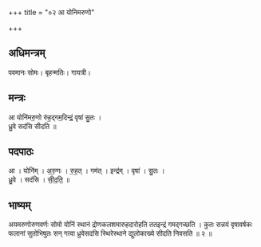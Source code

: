+++
title = "०२ आ योनिमरुणो"

+++
## अधिमन्त्रम्
पवमानः सोमः। बृहन्मतिः। गायत्री।

## मन्त्रः
आ योनि॑मरु॒णो रु॑ह॒द्गम॒दिन्द्रं॒ वृषा॑ सु॒तः ।  
ध्रु॒वे सद॑सि सीदति ॥

## पदपाठः
आ । योनि॑म् । अ॒रु॒णः । रु॒ह॒त् । गम॑त् । इन्द्र॑म् । वृषा॑ । सु॒तः ।  
ध्रु॒वे । सद॑सि । सी॒द॒ति॒ ॥

## भाष्यम्
अयमरुणोरुणवर्णः सोमो योनिं स्थानं द्रोणकलशमारुहदारोहति ततइन्द्रं गमद्गच्छति । कुतः सन्नयं वृषावर्षकः फलानां सुतोभिषुतः सन् गत्वा ध्रुवेसदसि स्थिरेस्थाने द्युलोकाख्ये सीदति निवसति ॥ २ ॥